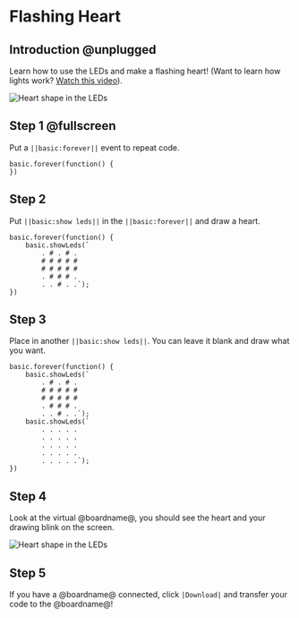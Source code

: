 # Flashing Heart

## Introduction @unplugged

Learn how to use the LEDs and make a flashing heart! 
(Want to learn how lights work? [Watch this video](https://youtu.be/qqBmvHD5bCw)).

![Heart shape in the LEDs](/static/mb/projects/flashing-heart/sim.gif)

## Step 1 @fullscreen

Put a ``||basic:forever||`` event to repeat code.

```spy
basic.forever(function() {
})
```

## Step 2

Put ``||basic:show leds||`` in the ``||basic:forever||`` and draw a heart.

```spy
basic.forever(function() {
    basic.showLeds(`
        . # . # .
        # # # # #
        # # # # #
        . # # # .
        . . # . .`);
})
```

## Step 3

Place in another ``||basic:show leds||``. You can leave it blank and draw what you want.

```spy
basic.forever(function() {
    basic.showLeds(`
        . # . # .
        # # # # #
        # # # # #
        . # # # .
        . . # . .`);
    basic.showLeds(`
        . . . . .
        . . . . .
        . . . . .
        . . . . .
        . . . . .`);
})
```

## Step 4

Look at the virtual @boardname@, you should see the heart and your drawing blink on the screen.

![Heart shape in the LEDs](/static/mb/projects/flashing-heart/show-leds.gif)

## Step 5

If you have a @boardname@ connected, click ``|Download|`` and transfer your code to the @boardname@!